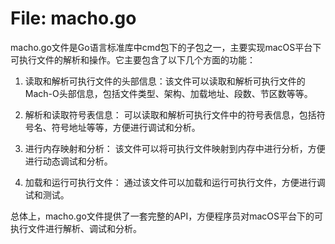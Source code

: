 # File: macho.go

macho.go文件是Go语言标准库中cmd包下的子包之一，主要实现macOS平台下可执行文件的解析和操作。它主要包含了以下几个方面的功能：

1. 读取和解析可执行文件的头部信息：该文件可以读取和解析可执行文件的Mach-O头部信息，包括文件类型、架构、加载地址、段数、节区数等等。

2. 解析和读取符号表信息： 可以读取和解析可执行文件中的符号表信息，包括符号名、符号地址等等，方便进行调试和分析。

3. 进行内存映射和分析： 该文件可以将可执行文件映射到内存中进行分析，方便进行动态调试和分析。

4. 加载和运行可执行文件： 通过该文件可以加载和运行可执行文件，方便进行调试和测试。

总体上，macho.go文件提供了一套完整的API，方便程序员对macOS平台下的可执行文件进行解析、调试和分析。


